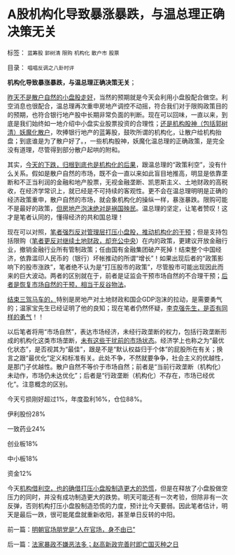 # A股机构化导致暴涨暴跌，与温总理正确决策无关

标签： `蓝筹股` `郭树清` `限购` `机构化` `散户市` `股票` 

目录： `唱唱反调之八卦时评`

**机构化导致暴涨暴跌，与温总理正确决策无关**；

[昨天不是散户自然的小盘股走好](../../../2013/2/20/不要把南方系视为“民主”的旗帜.md)，当然的预期就是今天会利用小盘股配合做空。利空消息也很配合，温总理再次重申房地产调控不动摇，符合我们对于限购政策目的的预期，也符合银行地产股中长期非常负面的判断。现在可以回味，一直以来，到底是我们始终如一地介绍中小盘实业股票投资的合理性；[还是机构股神（包括郭树清）妖魔化散户](../../../2011/6/20/管理层应反思为“A股机构化”而妖魔化散户.md)，吹捧银行地产的蓝筹股，鼓吹所谓的机构化，让散户给机构抬盘；到底谁是为了散户好了。，一些机构股神，妖魔化温总理的正确政策，是完全没有道理，尽管得到部分散户起哄的附和。

其实，[今天的下跌，归根到底也是机构化的后果](../../../2012/11/28/“机构化”难道是让基金代替政府，向中国人分红？.md)，跟温总理的“政策利空”，没有什么关系。假如是散户自然的市场，既不会一直以来如此盲目地推高，明显是依靠垄断和不正当利润的金融和地产股票，无视金融垄断、凯恩斯主义、土地财政的高税收，在经济学常识上，就已经是不可持续的客观性。更不会在温总理明明是正确的经济政策重申，散户自然的市场，就会象机构化的操纵一样，暴涨暴跌。限购可能不是最好的政策，[但房地产泡沫绝对是祸国殃民](../../../2007/8/28/房地产泡沫载不起中国经济今天对GDP的期望.md)。温总理的坚定，让笔者赞叹！这才是笔者认同的，懂得经济的共和国总理！

现在可以对照，[笔者强烈反对管理层打压小盘股，推动机构化的干预](../../../2013/2/12/“市场总能擦屁股”之“要死！老百姓先死”.md)；但是支持包括限购（[笔者更反对继续土地财政，却充公中央](../../../2013/2/7/“限购”政策用意和最危险的饥渴症.md)）在内的政策，更建议开放金融行业，撤销金融行业所有管制政策；任由国有金融集团破产死掉！结束整个中国经济，依靠滥印人民币的（银行）坏帐推动的所谓“增长”！如果出现后者的“政策影响下的股市涨跌”，笔者绝不认为是“打压股市的政策”，尽管股市可能出现因此而来的巨大波动。两者的区别就在于，前者是证监会干预市场自然的不合理干预；[后者是恢复市场自然的干预，相当于反谷物法](../../../2009/2/3/市场，是经济学的依归，万能的观测标尺.md)。

[结束三驾马车的，](../../../2012/5/27/三驾马车没有拉动过增长,“唱衰中国”的可能是真相.md)特别是房地产对土地财政和国企GDP泡沫的拉动，是需要勇气的；温家宝先生已经证明了他的良知；现在笔者仍然怀疑，[李克强先生，是否有同样的勇气](../../../2013/1/14/“高房价不能拉动经济”等价于“大萧条不能拉动增长”.md)！！

以后笔者将用“市场自然”，表达市场经济，未经行政垄断的权力，包括行政垄断形成的机构化这类市场垄断，[未有这些干扰前的市场状态](../../../2009/2/5/市场经济的自由交换原则不容争辩.md)。经济学上也称之为“最优化状态”，是否视其为“最佳”，跟是不是“默认权益归于个体”的屁股所在有关；换言之跟“最优化”定义和标准有关。此处不争，不然就要争争，社会主义的优越性，是那门子优越性。散户自然不等价于市场自然；前者是“当前行政垄断（机构化）未动作，市场仍未达优化”；后者是“行政垄断（机构化）不存在，市场已经优化”。注意概念的区别。

今天亏损刚好超过1%，年度盈利16%，仓位88%。

伊利股份28%

一致药业24%

创业板18%

中小板18%

资金12%

今天[机构借利空，也的确借打压小盘股制造更大的恐慌](../../../2012/10/15/基金在“现货＋期货”中的倾轧，证监会对大熊市负主要责任.md)，但是在释放了小盘股做空压力的同时，并没有成功制造更大的跌势。明天可能还有一次考验，但除非有一次反弹，否则机构打压小盘股制造恐慌的力度，预计比今天要弱。因此笔者估计，明天是最后一跌，很可能尾盘就重新收阳，甚至单日反转的中阳。

前一篇：[明朝官场朋党是“人在官场，身不由已”](../../../2013/2/21/明朝官场朋党是“人在官场，身不由已”.md)

后一篇：[法家暴政不嫌恶法多；赵高新政完善时即亡国灭种之日](../../../2013/2/22/法家暴政不嫌恶法多；赵高新政完善时即亡国灭种之日.md)